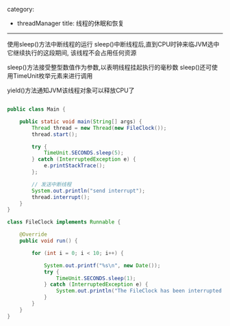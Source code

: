 category: 
- threadManager
title: 线程的休眠和恢复
---
使用sleep()方法中断线程的运行
sleep()中断线程后,直到CPU时钟来临JVM选中它继续执行的这段期间, 该线程不会占用任何资源

sleep()方法接受整型数值作为参数,以表明线程挂起执行的毫秒数
sleep()还可使用TimeUnit枚举元素来进行调用

yield()方法通知JVM该线程对象可以释放CPU了

```java

public class Main {

	public static void main(String[] args) {
		Thread thread = new Thread(new FileClock());
		thread.start();

		try {
			TimeUnit.SECONDS.sleep(5);
		} catch (InterruptedException e) {
			e.printStackTrace();
		};

		// 发送中断线程
		System.out.println("send interrupt");
		thread.interrupt();
	}
}

class FileClock implements Runnable {

	@Override
	public void run() {

		for (int i = 0; i < 10; i++) {

			System.out.printf("%s\n", new Date());
			try {
				TimeUnit.SECONDS.sleep(1);
			} catch (InterruptedException e) {
				System.out.println("The FileClock has been interrupted : " + i);
			}
		}
	}
}
```
